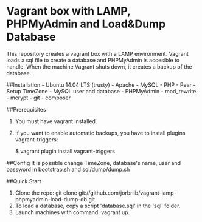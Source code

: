 # Vagrant box with LAMP, PHPMyAdmin and Load&Dump Database

This repository creates a vagrant box with a LAMP environment. Vagrant loads a sql file to create a database and PHPMyAdmin is accesible to handle.
When the machine Vagrant shuts down, it creates a backup of the database.

##Installation
	- Ubuntu 14.04 LTS (trusty)
	- Apache
	- MySQL
	- PHP
	- Pear
	- Setup TimeZone
	- MySQL user and database
	- PHPMyAdmin
	- mod_rewrite
	- mcrypt
	- git
	- composer

##Prerequisites
1. You must have vagrant installed.
2. If you want to enable automatic backups, you have to install plugins vagrant-triggers:

    $ vagrant plugin install vagrant-triggers

##Config
It is possible change TimeZone, database's name, user and password in bootstrap.sh and sql/dump/dump.sh

##Quick Start
1. Clone the repo: git clone git://github.com/jorbriib/vagrant-lamp-phpmyadmin-load-dump-db.git
2. To load a database, copy a script 'database.sql' in the 'sql' folder.
3. Launch machines with command: vagrant up.
